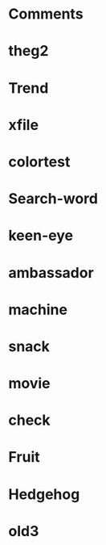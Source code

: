 # Comments
# theg2
# Trend
# xfile
# colortest
# Search-word
# keen-eye
# ambassador
# machine
# snack
# movie
# check
# Fruit
# Hedgehog
# old3
